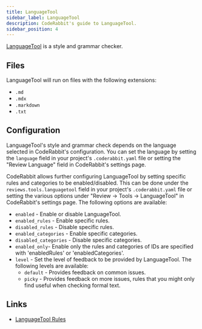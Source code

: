 ```yaml
---
title: LanguageTool
sidebar_label: LanguageTool
description: CodeRabbit's guide to LanguageTool.
sidebar_position: 4
---
```


[LanguageTool](https://github.com/languagetool-org/languagetool) is a style and grammar checker.

## Files

LanguageTool will run on files with the following extensions:

- `.md`
- `.mdx`
- `.markdown`
- `.txt`

## Configuration

LanguageTool's style and grammar check depends on the language selected in CodeRabbit's configuration. You can set the language by setting the `language` field in your project's `.coderabbit.yaml` file or setting the "Review Language" field in CodeRabbit's settings page.

CodeRabbit allows further configuring LanguageTool by setting specific rules and categories to be enabled/disabled. This can be done under the `reviews.tools.languagetool` field in your project's `.coderabbit.yaml` file or setting the various options under "Review → Tools → LanguageTool" in CodeRabbit's settings page. The following options are available:

- `enabled` - Enable or disable LanguageTool.
- `enabled_rules` - Enable specific rules.
- `disabled_rules` - Disable specific rules.
- `enabled_categories` - Enable specific categories.
- `disabled_categories` - Disable specific categories.
- `enabled_only`- Enable only the rules and categories of IDs are specified with 'enabledRules' or 'enabledCategories'.
- `level` - Set the level of feedback to be provided by LanguageTool. The following levels are available:
  - `default` - Provides feedback on common issues.
  - `picky` - Provides feedback on more issues, rules that you might only find useful when checking formal text.

## Links

- [LanguageTool Rules](https://community.languagetool.org/rule/list?lang=en)
